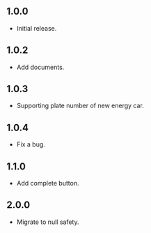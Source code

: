 ## 1.0.0

- Initial release.

## 1.0.2

- Add documents.

## 1.0.3

- Supporting plate number of new energy car.

## 1.0.4

- Fix a bug.

## 1.1.0

- Add complete button.

## 2.0.0

- Migrate to null safety.
